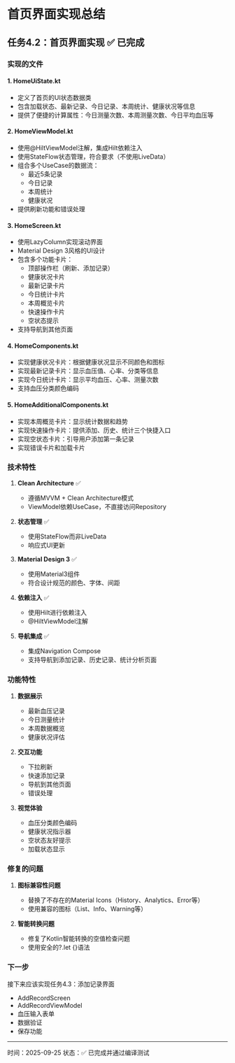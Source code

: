 # 首页界面实现总结

## 任务4.2：首页界面实现 ✅ 已完成

### 实现的文件

#### 1. HomeUiState.kt
- 定义了首页的UI状态数据类
- 包含加载状态、最新记录、今日记录、本周统计、健康状况等信息
- 提供了便捷的计算属性：今日测量次数、本周测量次数、今日平均血压等

#### 2. HomeViewModel.kt
- 使用@HiltViewModel注解，集成Hilt依赖注入
- 使用StateFlow状态管理，符合要求（不使用LiveData）
- 组合多个UseCase的数据流：
  - 最近5条记录
  - 今日记录
  - 本周统计
  - 健康状况
- 提供刷新功能和错误处理

#### 3. HomeScreen.kt
- 使用LazyColumn实现滚动界面
- Material Design 3风格的UI设计
- 包含多个功能卡片：
  - 顶部操作栏（刷新、添加记录）
  - 健康状况卡片
  - 最新记录卡片
  - 今日统计卡片
  - 本周概览卡片
  - 快速操作卡片
  - 空状态提示
- 支持导航到其他页面

#### 4. HomeComponents.kt
- 实现健康状况卡片：根据健康状况显示不同颜色和图标
- 实现最新记录卡片：显示血压值、心率、分类等信息
- 实现今日统计卡片：显示平均血压、心率、测量次数
- 支持血压分类颜色编码

#### 5. HomeAdditionalComponents.kt
- 实现本周概览卡片：显示统计数据和趋势
- 实现快速操作卡片：提供添加、历史、统计三个快捷入口
- 实现空状态卡片：引导用户添加第一条记录
- 实现错误卡片和加载卡片

### 技术特性

1. **Clean Architecture** ✅
   - 遵循MVVM + Clean Architecture模式
   - ViewModel依赖UseCase，不直接访问Repository

2. **状态管理** ✅
   - 使用StateFlow而非LiveData
   - 响应式UI更新

3. **Material Design 3** ✅
   - 使用Material3组件
   - 符合设计规范的颜色、字体、间距

4. **依赖注入** ✅
   - 使用Hilt进行依赖注入
   - @HiltViewModel注解

5. **导航集成** ✅
   - 集成Navigation Compose
   - 支持导航到添加记录、历史记录、统计分析页面

### 功能特性

1. **数据展示**
   - 最新血压记录
   - 今日测量统计
   - 本周数据概览
   - 健康状况评估

2. **交互功能**
   - 下拉刷新
   - 快速添加记录
   - 导航到其他页面
   - 错误处理

3. **视觉体验**
   - 血压分类颜色编码
   - 健康状况指示器
   - 空状态友好提示
   - 加载状态显示

### 修复的问题

1. **图标兼容性问题**
   - 替换了不存在的Material Icons（History、Analytics、Error等）
   - 使用兼容的图标（List、Info、Warning等）

2. **智能转换问题**
   - 修复了Kotlin智能转换的空值检查问题
   - 使用安全的?.let {}语法

### 下一步

接下来应该实现任务4.3：添加记录界面
- AddRecordScreen
- AddRecordViewModel 
- 血压输入表单
- 数据验证
- 保存功能

---

时间：2025-09-25
状态：✅ 已完成并通过编译测试